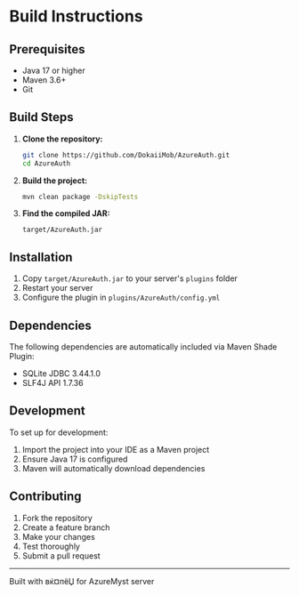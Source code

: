 # Build Instructions

## Prerequisites

- Java 17 or higher
- Maven 3.6+
- Git

## Build Steps

1. **Clone the repository:**
   ```bash
   git clone https://github.com/DokaiiMob/AzureAuth.git
   cd AzureAuth
   ```

2. **Build the project:**
   ```bash
   mvn clean package -DskipTests
   ```

3. **Find the compiled JAR:**
   ```
   target/AzureAuth.jar
   ```

## Installation

1. Copy `target/AzureAuth.jar` to your server's `plugins` folder
2. Restart your server
3. Configure the plugin in `plugins/AzureAuth/config.yml`

## Dependencies

The following dependencies are automatically included via Maven Shade Plugin:
- SQLite JDBC 3.44.1.0
- SLF4J API 1.7.36

## Development

To set up for development:

1. Import the project into your IDE as a Maven project
2. Ensure Java 17 is configured
3. Maven will automatically download dependencies

## Contributing

1. Fork the repository
2. Create a feature branch
3. Make your changes
4. Test thoroughly
5. Submit a pull request

---

Built with вќ¤пёЏ for AzureMyst server
